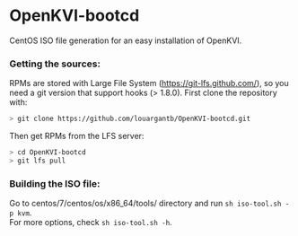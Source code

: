 # OpenKVI-bootcd
CentOS ISO file generation for an easy installation of OpenKVI.

### Getting the sources:
RPMs are stored with Large File System (https://git-lfs.github.com/), so you need a git version that support hooks (> 1.8.0).
First clone the repository with:
``` bash
> git clone https://github.com/louargantb/OpenKVI-bootcd.git
```
Then get RPMs from the LFS server:
``` bash
> cd OpenKVI-bootcd
> git lfs pull
```

### Building the ISO file:
Go to centos/7/centos/os/x86_64/tools/ directory and run `sh iso-tool.sh -p kvm`.  
For more options, check `sh iso-tool.sh -h`.
